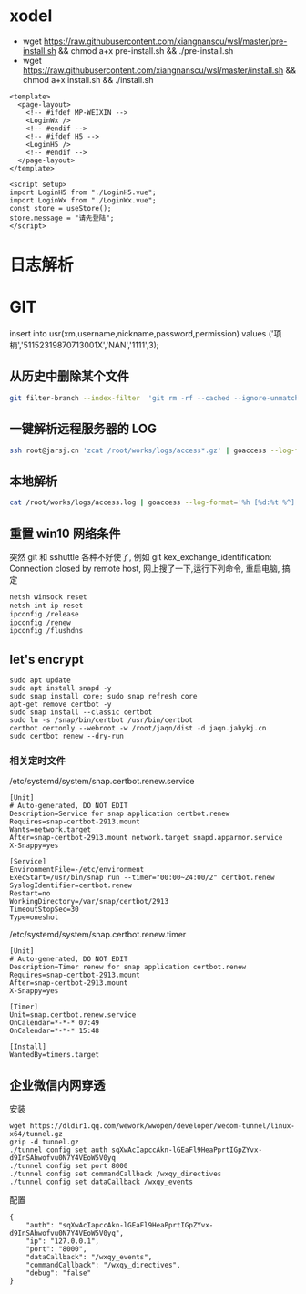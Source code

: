 # xodel

- wget https://raw.githubusercontent.com/xiangnanscu/wsl/master/pre-install.sh && chmod a+x pre-install.sh && ./pre-install.sh
- wget https://raw.githubusercontent.com/xiangnanscu/wsl/master/install.sh && chmod a+x install.sh && ./install.sh

```
<template>
  <page-layout>
    <!-- #ifdef MP-WEIXIN -->
    <LoginWx />
    <!-- #endif -->
    <!-- #ifdef H5 -->
    <LoginH5 />
    <!-- #endif -->
  </page-layout>
</template>

<script setup>
import LoginH5 from "./LoginH5.vue";
import LoginWx from "./LoginWx.vue";
const store = useStore();
store.message = "请先登陆";
</script>

```

# 日志解析

# GIT

insert into usr(xm,username,nickname,password,permission) values ('项楠','51152319870713001X','NAN','1111',3);

## 从历史中删除某个文件

```sh
git filter-branch --index-filter  'git rm -rf --cached --ignore-unmatch lualib/xodel/model.lua' HEAD
```

## 一键解析远程服务器的 LOG

```sh
ssh root@jarsj.cn 'zcat /root/works/logs/access*.gz' | goaccess --log-format='%h [%d:%t %^] "%r" %s %b "%R" "%u" %T' --date-format=%d/%b/%Y --time-format=%T -o dist/stat.html
```

## 本地解析

```sh
cat /root/works/logs/access.log | goaccess --log-format='%h [%d:%t %^] "%r" %s %b "%R" "%u" %T' --date-format=%d/%b/%Y --time-format=%T -o dist/localstat.html
```

## 重置 win10 网络条件

突然 git 和 sshuttle 各种不好使了, 例如 git kex_exchange_identification: Connection closed by remote host, 网上搜了一下,运行下列命令, 重启电脑, 搞定

```sh
netsh winsock reset
netsh int ip reset
ipconfig /release
ipconfig /renew
ipconfig /flushdns
```

## let's encrypt

```
sudo apt update
sudo apt install snapd -y
sudo snap install core; sudo snap refresh core
apt-get remove certbot -y
sudo snap install --classic certbot
sudo ln -s /snap/bin/certbot /usr/bin/certbot
certbot certonly --webroot -w /root/jaqn/dist -d jaqn.jahykj.cn
sudo certbot renew --dry-run
```

### 相关定时文件

/etc/systemd/system/snap.certbot.renew.service

```
[Unit]
# Auto-generated, DO NOT EDIT
Description=Service for snap application certbot.renew
Requires=snap-certbot-2913.mount
Wants=network.target
After=snap-certbot-2913.mount network.target snapd.apparmor.service
X-Snappy=yes

[Service]
EnvironmentFile=-/etc/environment
ExecStart=/usr/bin/snap run --timer="00:00~24:00/2" certbot.renew
SyslogIdentifier=certbot.renew
Restart=no
WorkingDirectory=/var/snap/certbot/2913
TimeoutStopSec=30
Type=oneshot
```

/etc/systemd/system/snap.certbot.renew.timer

```
[Unit]
# Auto-generated, DO NOT EDIT
Description=Timer renew for snap application certbot.renew
Requires=snap-certbot-2913.mount
After=snap-certbot-2913.mount
X-Snappy=yes

[Timer]
Unit=snap.certbot.renew.service
OnCalendar=*-*-* 07:49
OnCalendar=*-*-* 15:48

[Install]
WantedBy=timers.target

```

## 企业微信内网穿透

安装

```
wget https://dldir1.qq.com/wework/wwopen/developer/wecom-tunnel/linux-x64/tunnel.gz
gzip -d tunnel.gz
./tunnel config set auth sqXwAcIapccAkn-lGEaFl9HeaPprtIGpZYvx-d9InSAhwofvu0N7Y4VEoW5V0yq
./tunnel config set port 8000
./tunnel config set commandCallback /wxqy_directives
./tunnel config set dataCallback /wxqy_events
```

配置

```
{
	"auth": "sqXwAcIapccAkn-lGEaFl9HeaPprtIGpZYvx-d9InSAhwofvu0N7Y4VEoW5V0yq",
	"ip": "127.0.0.1",
	"port": "8000",
	"dataCallback": "/wxqy_events",
	"commandCallback": "/wxqy_directives",
	"debug": "false"
}
```
